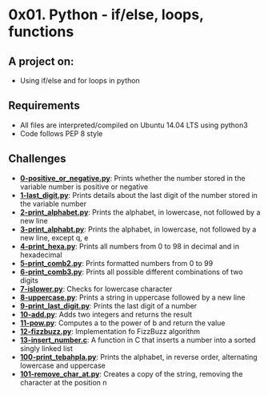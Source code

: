 # 0x01. Python - if/else, loops, functions
  
## A project on:
- Using if/else and for loops in python

## Requirements
- All  files are interpreted/compiled on Ubuntu 14.04 LTS using python3
- Code follows PEP 8 style

## Challenges

- **[0-positive_or_negative.py](0-positive_or_negative.py)**: Prints whether the number stored in the variable number is positive or negative
- **[1-last_digit.py](1-last_digit.py)**: Prints details about the last digit of the number stored in the variable number
- **[2-print_alphabet.py](2-print_alphabet.py)**: Prints the alphabet, in lowercase, not followed by a new line
- **[3-print_alphabt.py](3-print_alphabt.py)**: Prints the alphabet, in lowercase, not followed by a new line, except q, e
- **[4-print_hexa.py](4-print_hexa.py)**: Prints all numbers from 0 to 98 in decimal and in hexadecimal 
- **[5-print_comb2.py](5-print_comb2.py)**: Prints formatted numbers from 0 to 99
- **[6-print_comb3.py](6-print_comb3.py)**: Prints all possible different combinations of two digits
- **[7-islower.py](7-islower.py)**: Checks for lowercase character
- **[8-uppercase.py](8-uppercase.py)**: Prints a string in uppercase followed by a new line
- **[9-print_last_digit.py](9-print_last_digit.py)**: Prints the last digit of a number
- **[10-add.py](10-add.py)**: Adds two integers and returns the result
- **[11-pow.py](11-pow.py)**: Computes a to the power of b and return the value
- **[12-fizzbuzz.py](12-fizzbuzz.py)**: Implementation fo FizzBuzz algorithm
- **[13-insert_number.c](13-insert_number.c)**: A function in C that inserts a number into a sorted singly linked list
- **[100-print_tebahpla.py](100-print_tebahpla.py)**: Prints the alphabet, in reverse order, alternating lowercase and uppercase
- **[101-remove_char_at.py](101-remove_char_at.py)**: Creates a copy of the string, removing the character at the position n 
